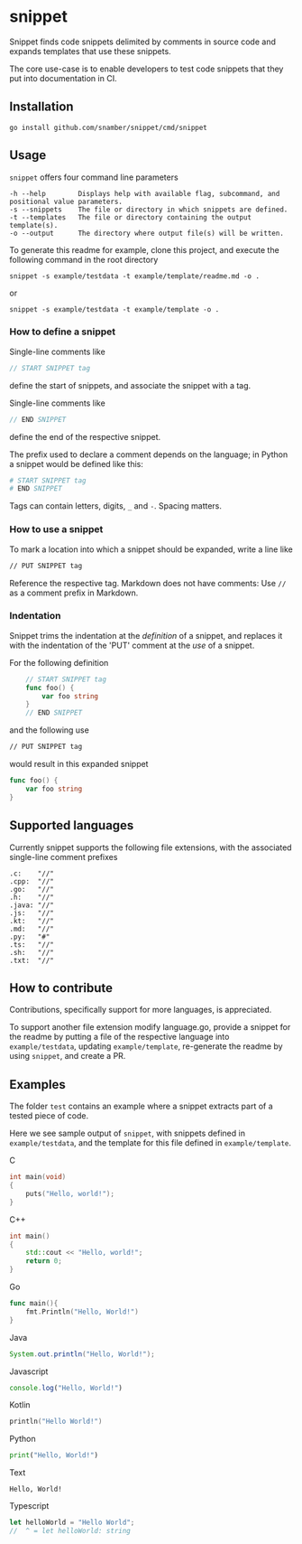 # snippet

Snippet finds code snippets delimited by comments in source code and
expands templates that use these snippets.

The core use-case is to enable developers to test code snippets that they put into documentation in CI.

## Installation

```shell script
go install github.com/snamber/snippet/cmd/snippet
```

## Usage

`snippet` offers four command line parameters

```text
-h --help        Displays help with available flag, subcommand, and positional value parameters.
-s --snippets    The file or directory in which snippets are defined.
-t --templates   The file or directory containing the output template(s).
-o --output      The directory where output file(s) will be written.
```

To generate this readme for example, clone this project, and execute the following command in the root directory

```shell script
snippet -s example/testdata -t example/template/readme.md -o . 
```
or 
```shell script
snippet -s example/testdata -t example/template -o . 
```

### How to define a snippet

Single-line comments like
```go
// START SNIPPET tag
```
define the start of snippets, and associate the snippet with a tag.

Single-line comments like
```go
// END SNIPPET
```
define the end of the respective snippet. 

The prefix used to declare a comment depends on the language; in Python a snippet would be defined like this:
```python
# START SNIPPET tag
# END SNIPPET
```

Tags can contain letters, digits, `_` and `-`. Spacing matters.

### How to use a snippet

To mark a location into which a snippet should be expanded, write a line like
```md
// PUT SNIPPET tag　
```
Reference the respective tag. Markdown does not have comments: Use `//` as a comment prefix in Markdown.

### Indentation

Snippet trims the indentation at the _definition_ of a snippet, and replaces it with the indentation of the 'PUT' comment at the _use_
of a snippet.

For the following definition
```go
    // START SNIPPET tag
    func foo() {
        var foo string
    }   
    // END SNIPPET
```
and the following use
```md
// PUT SNIPPET tag　
```
would result in this expanded snippet
```go
func foo() {
    var foo string
}   
```

## Supported languages

Currently snippet supports the following file extensions, with the associated single-line comment prefixes

```text
.c:    "//"
.cpp:  "//"
.go:   "//"
.h:    "//"
.java: "//"
.js:   "//"
.kt:   "//"
.md:   "//"
.py:   "#"
.ts:   "//"
.sh:   "//"
.txt:  "//"
```

## How to contribute

Contributions, specifically support for more languages, is appreciated.

To support another file extension modify language.go, provide a snippet for the readme by putting a file
of the respective language into `example/testdata`, updating `example/template`, re-generate the readme by using `snippet`, and create a PR. 

## Examples

The folder `test` contains an example where a snippet extracts part of a tested piece of code.

Here we see sample output of `snippet`, with snippets defined in `example/testdata`, and the template for this file defined in `example/template`.

C
```c
int main(void)
{
    puts("Hello, world!");
}
```

C++
```cpp
int main()
{
    std::cout << "Hello, world!";
    return 0;
}
```

Go
```go
func main(){
	fmt.Println("Hello, World!")
}
```

Java
```java
System.out.println("Hello, World!");
```

Javascript
```js
console.log("Hello, World!")
```

Kotlin
```kotlin
println("Hello World!")
```

Python
```python
print("Hello, World!")
```

Text
```text
Hello, World!
```

Typescript
```typescript
let helloWorld = "Hello World";
//  ^ = let helloWorld: string
```

